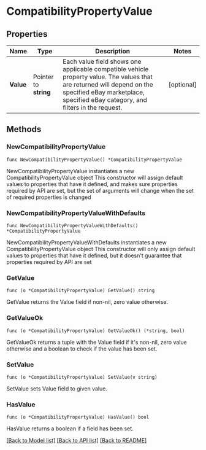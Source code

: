 # CompatibilityPropertyValue

## Properties

Name | Type | Description | Notes
------------ | ------------- | ------------- | -------------
**Value** | Pointer to **string** | Each value field shows one applicable compatible vehicle property value. The values that are returned will depend on the specified eBay marketplace, specified eBay category, and filters in the request. | [optional] 

## Methods

### NewCompatibilityPropertyValue

`func NewCompatibilityPropertyValue() *CompatibilityPropertyValue`

NewCompatibilityPropertyValue instantiates a new CompatibilityPropertyValue object
This constructor will assign default values to properties that have it defined,
and makes sure properties required by API are set, but the set of arguments
will change when the set of required properties is changed

### NewCompatibilityPropertyValueWithDefaults

`func NewCompatibilityPropertyValueWithDefaults() *CompatibilityPropertyValue`

NewCompatibilityPropertyValueWithDefaults instantiates a new CompatibilityPropertyValue object
This constructor will only assign default values to properties that have it defined,
but it doesn't guarantee that properties required by API are set

### GetValue

`func (o *CompatibilityPropertyValue) GetValue() string`

GetValue returns the Value field if non-nil, zero value otherwise.

### GetValueOk

`func (o *CompatibilityPropertyValue) GetValueOk() (*string, bool)`

GetValueOk returns a tuple with the Value field if it's non-nil, zero value otherwise
and a boolean to check if the value has been set.

### SetValue

`func (o *CompatibilityPropertyValue) SetValue(v string)`

SetValue sets Value field to given value.

### HasValue

`func (o *CompatibilityPropertyValue) HasValue() bool`

HasValue returns a boolean if a field has been set.


[[Back to Model list]](../README.md#documentation-for-models) [[Back to API list]](../README.md#documentation-for-api-endpoints) [[Back to README]](../README.md)


